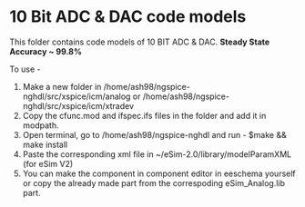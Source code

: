# 10 Bit ADC & DAC code models

This folder contains code models of 10 BIT ADC & DAC.
**Steady State Accuracy ~ 99.8%**

To use - 
1. Make a new folder in /home/ash98/ngspice-nghdl/src/xspice/icm/analog or /home/ash98/ngspice-nghdl/src/xspice/icm/xtradev
2. Copy the cfunc.mod and ifspec.ifs files in the folder and add it in modpath.
3. Open terminal, go to /home/ash98/ngspice-nghdl and run - $make && make install
4. Paste the corresponding xml file in ~/eSim-2.0/library/modelParamXML (for eSim V2)
5. You can make the component in component editor in eeschema yourself or copy the already made part from the correspoding eSim_Analog.lib part.
